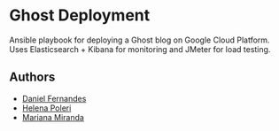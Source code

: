 # Ghost Deployment
Ansible playbook for deploying a Ghost blog on Google Cloud Platform. Uses Elasticsearch + Kibana for monitoring and JMeter for load testing.

## Authors

* [Daniel Fernandes](https://github.com/danielsf97)
* [Helena Poleri](https://github.com/helenapoleri)
* [Mariana Miranda](https://github.com/mmm97)
